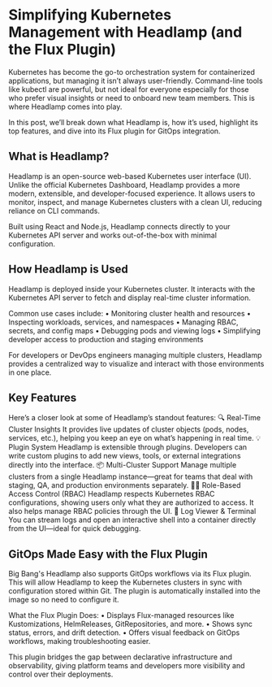 # Simplifying Kubernetes Management with Headlamp (and the Flux Plugin)

Kubernetes has become the go-to orchestration system for containerized applications, but managing it isn’t always user-friendly. Command-line tools like kubectl are powerful, but not ideal for everyone especially for those who prefer visual insights or need to onboard new team members. This is where Headlamp comes into play.

In this post, we’ll break down what Headlamp is, how it’s used, highlight its top features, and dive into its Flux plugin for GitOps integration.

## What is Headlamp?

Headlamp is an open-source web-based Kubernetes user interface (UI). Unlike the official Kubernetes Dashboard, Headlamp provides a more modern, extensible, and developer-focused experience. It allows users to monitor, inspect, and manage Kubernetes clusters with a clean UI, reducing reliance on CLI commands.

Built using React and Node.js, Headlamp connects directly to your Kubernetes API server and works out-of-the-box with minimal configuration.

## How Headlamp is Used

Headlamp is deployed inside your Kubernetes cluster. It interacts with the Kubernetes API server to fetch and display real-time cluster information.

Common use cases include:
•	Monitoring cluster health and resources
•	Inspecting workloads, services, and namespaces
•	Managing RBAC, secrets, and config maps
•	Debugging pods and viewing logs
•	Simplifying developer access to production and staging environments

For developers or DevOps engineers managing multiple clusters, Headlamp provides a centralized way to visualize and interact with those environments in one place.

## Key Features

Here’s a closer look at some of Headlamp’s standout features:
🔍 Real-Time Cluster Insights
It provides live updates of cluster objects (pods, nodes, services, etc.), helping you keep an eye on what’s happening in real time.
💡 Plugin System
Headlamp is extensible through plugins. Developers can write custom plugins to add new views, tools, or external integrations directly into the interface.
📦 Multi-Cluster Support
Manage multiple clusters from a single Headlamp instance—great for teams that deal with staging, QA, and production environments separately.
🧑‍💻 Role-Based Access Control (RBAC)
Headlamp respects Kubernetes RBAC configurations, showing users only what they are authorized to access. It also helps manage RBAC policies through the UI.
📜 Log Viewer & Terminal
You can stream logs and open an interactive shell into a container directly from the UI—ideal for quick debugging.

## GitOps Made Easy with the Flux Plugin

Big Bang's Headlamp also supports GitOps workflows via its Flux plugin. This will allow Headlamp to keep the Kubernetes clusters in sync with configuration stored within Git. The plugin is automatically installed into the image so no need to configure it.

What the Flux Plugin Does:
•	Displays Flux-managed resources like Kustomizations, HelmReleases, GitRepositories, and more.
•	Shows sync status, errors, and drift detection.
•	Offers visual feedback on GitOps workflows, making troubleshooting easier.

This plugin bridges the gap between declarative infrastructure and observability, giving platform teams and developers more visibility and control over their deployments.
